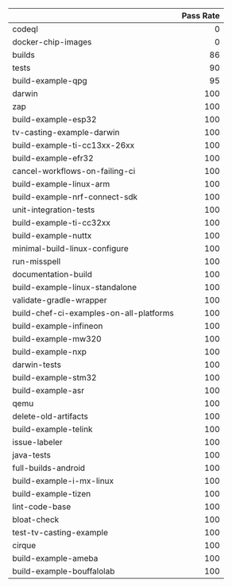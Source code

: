 |                                         |   Pass Rate |
|:----------------------------------------|------------:|
| codeql                                  |           0 |
| docker-chip-images                      |           0 |
| builds                                  |          86 |
| tests                                   |          90 |
| build-example-qpg                       |          95 |
| darwin                                  |         100 |
| zap                                     |         100 |
| build-example-esp32                     |         100 |
| tv-casting-example-darwin               |         100 |
| build-example-ti-cc13xx-26xx            |         100 |
| build-example-efr32                     |         100 |
| cancel-workflows-on-failing-ci          |         100 |
| build-example-linux-arm                 |         100 |
| build-example-nrf-connect-sdk           |         100 |
| unit-integration-tests                  |         100 |
| build-example-ti-cc32xx                 |         100 |
| build-example-nuttx                     |         100 |
| minimal-build-linux-configure           |         100 |
| run-misspell                            |         100 |
| documentation-build                     |         100 |
| build-example-linux-standalone          |         100 |
| validate-gradle-wrapper                 |         100 |
| build-chef-ci-examples-on-all-platforms |         100 |
| build-example-infineon                  |         100 |
| build-example-mw320                     |         100 |
| build-example-nxp                       |         100 |
| darwin-tests                            |         100 |
| build-example-stm32                     |         100 |
| build-example-asr                       |         100 |
| qemu                                    |         100 |
| delete-old-artifacts                    |         100 |
| build-example-telink                    |         100 |
| issue-labeler                           |         100 |
| java-tests                              |         100 |
| full-builds-android                     |         100 |
| build-example-i-mx-linux                |         100 |
| build-example-tizen                     |         100 |
| lint-code-base                          |         100 |
| bloat-check                             |         100 |
| test-tv-casting-example                 |         100 |
| cirque                                  |         100 |
| build-example-ameba                     |         100 |
| build-example-bouffalolab               |         100 |